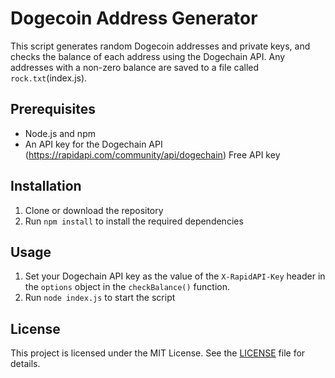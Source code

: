 # Dogecoin Address Generator

This script generates random Dogecoin addresses and private keys, and checks the balance of each address using the Dogechain API. Any addresses with a non-zero balance are saved to a file called `rock.txt`(index.js).

## Prerequisites

- Node.js and npm
- An API key for the Dogechain API (https://rapidapi.com/community/api/dogechain) Free API key

## Installation

1. Clone or download the repository
2. Run `npm install` to install the required dependencies

## Usage

1. Set your Dogechain API key as the value of the `X-RapidAPI-Key` header in the `options` object in the `checkBalance()` function.
2. Run `node index.js` to start the script

## License

This project is licensed under the MIT License. See the [LICENSE](LICENSE) file for details.
